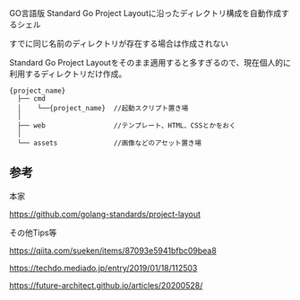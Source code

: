 GO言語版
Standard Go Project Layoutに沿ったディレクトリ構成を自動作成するシェル

すでに同じ名前のディレクトリが存在する場合は作成されない

Standard Go Project Layoutをそのまま適用すると多すぎるので、現在個人的に利用するディレクトリだけ作成。


```
{project_name}
  ├── cmd 
  │    └──{project_name}  //起動スクリプト置き場
  │
  ├── web                 //テンプレート、HTML、CSSとかをおく
  │
  └── assets              //画像などのアセット置き場

```

## 参考

本家

https://github.com/golang-standards/project-layout


その他Tips等

https://qiita.com/sueken/items/87093e5941bfbc09bea8

https://techdo.mediado.jp/entry/2019/01/18/112503

https://future-architect.github.io/articles/20200528/
